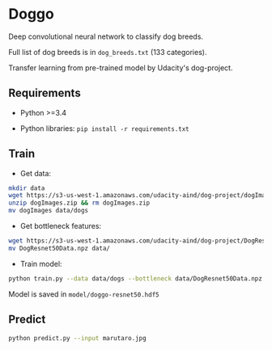 # Doggo

Deep convolutional neural network to classify dog breeds.

Full list of dog breeds is in `dog_breeds.txt` (133 categories).

Transfer learning from pre-trained model by Udacity's dog-project.


## Requirements

+ Python >=3.4

+ Python libraries: `pip install -r requirements.txt`


## Train

+ Get data:

```sh
mkdir data
wget https://s3-us-west-1.amazonaws.com/udacity-aind/dog-project/dogImages.zip
unzip dogImages.zip && rm dogImages.zip
mv dogImages data/dogs
```

+ Get bottleneck features:

```sh
wget https://s3-us-west-1.amazonaws.com/udacity-aind/dog-project/DogResnet50Data.npz
mv DogResnet50Data.npz data/
```

+ Train model:

```sh
python train.py --data data/dogs --bottleneck data/DogResnet50Data.npz
```

Model is saved in `model/doggo-resnet50.hdf5`


## Predict

```sh
python predict.py --input marutaro.jpg
```
